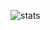 ![stats](https://github-readme-stats.vercel.app/api?username=Ev357&bg_color=24273a&text_color=cad3f5&icon_color=c6a0f6&title_color=8bd5ca)
